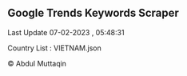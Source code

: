 

## Google Trends Keywords Scraper 
 
Last Update 07-02-2023 , 05:48:31

Country List :
VIETNAM.json



© Abdul Muttaqin 
